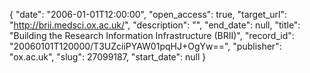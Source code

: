 {
  "date": "2006-01-01T12:00:00", 
  "open_access": true, 
  "target_url": "http://brii.medsci.ox.ac.uk/", 
  "description": "", 
  "end_date": null, 
  "title": "Building the Research Information Infrastructure (BRII)", 
  "record_id": "20060101T120000/T3UZciiPYAW01pqHJ+OgYw==", 
  "publisher": "ox.ac.uk", 
  "slug": 27099187, 
  "start_date": null
}

